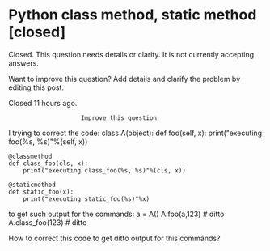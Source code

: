 
# Python class method, static method [closed]







Closed. This question needs details or clarity. It is not currently accepting answers.
                        
                    










Want to improve this question? Add details and clarify the problem by editing this post.


Closed 11 hours ago.







                        Improve this question
                    



I trying to correct the code:
class A(object):
    def foo(self, x):
        print("executing foo(%s, %s)"%(self, x))


    @classmethod
    def class_foo(cls, x):
        print("executing class_foo(%s, %s)"%(cls, x))

    @staticmethod
    def static_foo(x):
        print("executing static_foo(%s)"%x)

to get such output for the commands:
a = A()
A.foo(a,123) # ditto
A.class_foo(123) # ditto

How to correct this code to get ditto output for this commands?

        